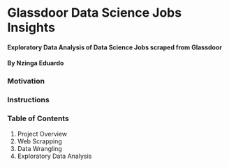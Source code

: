 # Glassdoor Data Science Jobs Insights
#### Exploratory Data Analysis of Data Science Jobs scraped from Glassdoor
#### By Nzinga Eduardo

### Motivation
### Instructions
### Table of Contents
1. Project Overview
2. Web Scrapping
3. Data Wrangling
4. Exploratory Data Analysis
